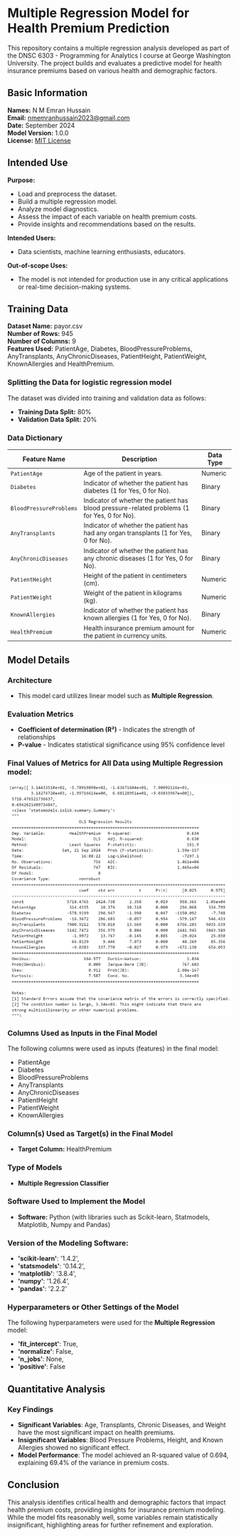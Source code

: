 # Multiple Regression Model for Health Premium Prediction

This repository contains a multiple regression analysis developed as part of the DNSC 6303 - Programming for Analytics I course at George Washington University. The project builds and evaluates a predictive model for health insurance premiums based on various health and demographic factors.

## Basic Information
**Names:** N M Emran Hussain  
**Email:** nmemranhussain2023@gmail.com  
**Date:** September 2024  
**Model Version:** 1.0.0  
**License:** [MIT License](LICENSE)

## Intended Use
**Purpose:** 
- Load and preprocess the dataset.
- Build a multiple regression model.
- Analyze model diagnostics.
- Assess the impact of each variable on health premium costs.
- Provide insights and recommendations based on the results.
  
**Intended Users:** 
- Data scientists, machine learning enthusiasts, educators.
  
**Out-of-scope Uses:** 
- The model is not intended for production use in any critical applications or real-time decision-making systems.

## Training Data
**Dataset Name:** payor.csv  
**Number of Rows:** 945  
**Number of Columns:** 9  
**Features Used:** PatientAge, Diabetes, BloodPressureProblems, AnyTransplants, AnyChronicDiseases, PatientHeight, PatientWeight, KnownAllergies and HealthPremium.

### Splitting the Data for logistic regression model
The dataset was divided into training and validation data as follows:
- **Training Data Split:** 80%
- **Validation Data Split:** 20%

### Data Dictionary

| **Feature Name**          | **Description**                                                                              | **Data Type**  |
|---------------------------|----------------------------------------------------------------------------------------------|--------------- |
| `PatientAge`              | Age of the patient in years.                                                                 | Numeric        |
| `Diabetes`                | Indicator of whether the patient has diabetes (1 for Yes, 0 for No).                         | Binary         |
| `BloodPressureProblems`   | Indicator of whether the patient has blood pressure-related problems (1 for Yes, 0 for No).  | Binary         |
| `AnyTransplants`          | Indicator of whether the patient has had any organ transplants (1 for Yes, 0 for No).        | Binary         |
| `AnyChronicDiseases`      | Indicator of whether the patient has any chronic diseases (1 for Yes, 0 for No).             | Binary         |
| `PatientHeight`           | Height of the patient in centimeters (cm).                                                   | Numeric        |
| `PatientWeight`           | Weight of the patient in kilograms (kg).                                                     | Numeric        |
| `KnownAllergies`          | Indicator of whether the patient has known allergies (1 for Yes, 0 for No).                  | Binary         |
| `HealthPremium`           | Health insurance premium amount for the patient in currency units.                           | Numeric        |

## Model Details
### Architecture  
- This model card utilizes linear model such as **Multiple Regression**. 

### Evaluation Metrics  
- **Coefficient of determination (R²)** - Indicates the strength of relationships
- **P-value** - Indicates statistical significance using 95% confidence level

### Final Values of Metrics for All Data using **Multiple Regression** model:
 
![OLS Regression Result in Python](Output_ML.png) 

### Columns Used as Inputs in the Final Model
The following columns were used as inputs (features) in the final model:
- PatientAge  
- Diabetes  
- BloodPressureProblems  
- AnyTransplants  
- AnyChronicDiseases  
- PatientHeight  
- PatientWeight  
- KnownAllergies  

### Column(s) Used as Target(s) in the Final Model
- **Target Column:** HealthPremium  

### Type of Models
- **Multiple Regression Classifier**
  
### Software Used to Implement the Model
- **Software:** Python (with libraries such as Scikit-learn, Statmodels, Matplotlib, Numpy and Pandas)

### Version of the Modeling Software: 
- **'scikit-learn'**: '1.4.2',
- **'statsmodels'**: '0.14.2',
- **'matplotlib'**: '3.8.4',
- **'numpy'**: '1.26.4',
- **'pandas'**: '2.2.2'

### Hyperparameters or Other Settings of the Model
The following hyperparameters were used for the **Multiple Regression** model:
- **'fit_intercept'**: True,
- **'normalize'**: False,
- **'n_jobs'**: None,
- **'positive'**: False

## Quantitative Analysis
### Key Findings
- **Significant Variables**: Age, Transplants, Chronic Diseases, and Weight have the most significant impact on health premiums.
- **Insignificant Variables**: Blood Pressure Problems, Height, and Known Allergies showed no significant effect.
- **Model Performance**: The model achieved an R-squared value of 0.694, explaining 69.4% of the variance in premium costs.

## Conclusion
This analysis identifies critical health and demographic factors that impact health premium costs, providing insights for insurance premium modeling. While the model fits reasonably well, some variables remain statistically insignificant, highlighting areas for further refinement and exploration.


